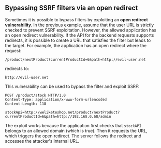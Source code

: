 ## Bypassing SSRF filters via an open redirect
Sometimes it is possible to bypass filters by exploiting an **open redirect vulnerability**.
In the previous example, assume that the user URL is strictly checked to prevent SSRF exploitation. However, the allowed application has an open redirect vulnerability. If the API for the backend requests supports redirects, it is possible to create a URL that satisfies the filter but leads to the target.
For example, the application has an open redirect where the request:
```URL
/product/nextProduct?currentProductId=6&path=http://evil-user.net
```
redirects to:
```URL
http://evil-user.net
```

This vulnerability can be used to bypass the filter and exploit SSRF:
```Request
POST /product/stock HTTP/1.0
Content-Type: application/x-www-form-urlencoded
Content-Length: 118

stockApi=http://weliketoshop.net/product/nextProduct?currentProductId=6&path=http://192.168.0.68/admin
```

The exploit works because the application first checks that `stockAPI` belongs to an allowed domain (which is true). Then it requests the URL, which triggers the open redirect. The server follows the redirect and accesses the attacker's internal URL.